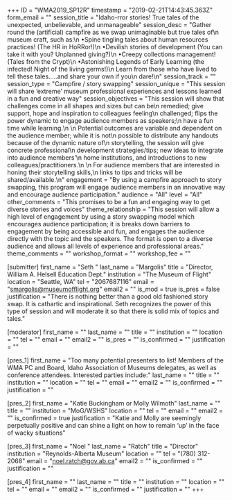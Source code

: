 +++
ID = "WMA2019_SP12R"
timestamp = "2019-02-21T14:43:45.363Z"
form_email = ""
session_title = "Idaho-rror stories! True tales of the unexpected, unbelievable, and unmanageable"
session_desc = "Gather round the (artificial) campfire as we swap unimaginable but true tales of\n  museum craft, such as:\n  •Spine tingling tales about human resources practices! (The HR in HoRRor!)\n  •Devilish stories of development (You can take it with you? Unplanned giving?)\n  •Creepy collections management! (Tales from the Crypt)\n  •Astonishing Legends of Early Learning (the infected! Night of the living germs!)\n  Learn from those who have lived to tell these tales…..and share your own if you\n  dare!\n"
session_track = ""
session_type = "Campfire / story swapping"
session_unique = "This session will share ‘extreme’ museum professional experiences and lessons learned in a fun and creative way"
session_objectives = "This session will show that challenges come in all shapes and sizes but can be\n  remedied; give support, hope and inspiration to colleagues feeling\n  challenged; flips the power dynamic to engage audience members as speakers;\n  have a fun time while learning.\n   \n  Potential outcomes are variable and dependent on the audience member; while it is not\n  possible to distribute any handouts because of the dynamic nature of\n  storytelling, the session will give concrete professional\n  development strategies/tips; new ideas to integrate into audience members’\n  home institutions, and introductions to new colleagues/practitioners.\n   \n  For audience members that are interested in honing their storytelling skills,\n  links to tips and tricks will be shared/available.\n"
engagement = "By using a campfire approach to story swapping, this program will engage audience members in an innovative way and encourage audience participation."
audience = "All"
level = "All"
other_comments = "This promises to be a fun and engaging way to get diverse stories and voices"
theme_relationship = "This session will allow a high level of engagement by using a story swapping model which encourages audience participation; it is breaks down barriers to engagement by being accessible and fun, and engages the audience directly with the topic and the speakers. The format is open to a diverse audience and allows all levels of experience and professional areas."
theme_comments = ""
workshop_format = ""
workshop_fee = ""

[submitter]
first_name = "Seth "
last_name = "Margolis"
title = "Director, William A. Helsell Education Dept."
institution = "The Museum of Flight"
location = "Seattle, WA"
tel = "2067687116"
email = "smargolis@museumofflight.org"
email2 = ""
is_mod = true
is_pres = false
justification = "There is nothing better than a good old fashioned story swap. It is cathartic and inspirational. Seth recognizes the power of this type of session and will moderate it so that there is solid mix of topics and tales."

[moderator]
first_name = ""
last_name = ""
title = ""
institution = ""
location = ""
tel = ""
email = ""
email2 = ""
is_pres = ""
is_confirmed = ""
justification = ""

[pres_1]
first_name = "Too many potential presenters to list! Members of the WMA PC and Board, Idaho Association of Museums delegates, as well as conference attendees. Interested parties include:"
last_name = ""
title = ""
institution = ""
location = ""
tel = ""
email = ""
email2 = ""
is_confirmed = ""
justification = ""

[pres_2]
first_name = "Katie Buckingham or Molly Wilmoth"
last_name = ""
title = ""
institution = "MoG/WSHS"
location = ""
tel = ""
email = ""
email2 = ""
is_confirmed = true
justification = "Katie and Molly are seemingly perpetually positive and can shine a light on how to remain ‘up’ in the face of wacky situations"

[pres_3]
first_name = "Noel "
last_name = "Ratch"
title = "Director"
institution = "Reynolds-Alberta Museum"
location = ""
tel = "(780) 312-2068"
email = "noel.ratch@gov.ab.ca"
email2 = ""
is_confirmed = ""
justification = ""

[pres_4]
first_name = ""
last_name = ""
title = ""
institution = ""
location = ""
tel = ""
email = ""
email2 = ""
is_confirmed = ""
justification = ""
+++
